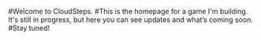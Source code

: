 #Welcome to CloudSteps.
#This is the homepage for a game I'm building. It's still in progress, but here you can see updates and what’s coming soon. 
#Stay tuned!


